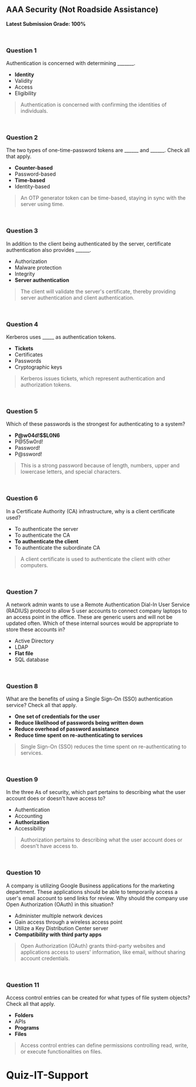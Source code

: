 ## AAA Security (Not Roadside Assistance)
**Latest Submission Grade: 100%**

<br>

### Question 1

Authentication is concerned with determining _______.

* **Identity**
* Validity
* Access
* Eligibility 

> Authentication is concerned with confirming the identities of individuals.

<br>

### Question 2

The two types of one-time-password tokens are ______ and ______. Check all that apply.

* **Counter-based**
* Password-based
* **Time-based**
* Identity-based 

> An OTP generator token can be time-based, staying in sync with the server using time.

<br>

### Question 3

In addition to the client being authenticated by the server, certificate authentication also provides ______.

* Authorization
* Malware protection
* Integrity
* **Server authentication** 

> The client will validate the server's certificate, thereby providing server authentication and client authentication.

<br>

### Question 4

Kerberos uses _____ as authentication tokens.

* **Tickets**
* Certificates
* Passwords
* Cryptographic keys 

> Kerberos issues tickets, which represent authentication and authorization tokens.

<br>

### Question 5

Which of these passwords is the strongest for authenticating to a system?

* **P@w04d!$$L0N6**
* P@55w0rd!
* Password!
* P@ssword! 

> This is a strong password because of length, numbers, upper and lowercase letters, and special characters.

<br>

### Question 6

In a Certificate Authority (CA) infrastructure, why is a client certificate used?

* To authenticate the server
* To authenticate the CA
* **To authenticate the client**
* To authenticate the subordinate CA 

> A client certificate is used to authenticate the client with other computers.

<br>

### Question 7

A network admin wants to use a Remote Authentication Dial-In User Service (RADIUS) protocol to allow 5 user accounts to connect company laptops to an access point in the office. These are generic users and will not be updated often. Which of these internal sources would be appropriate to store these accounts in?

* Active Directory
* LDAP
* **Flat file**
* SQL database

>

<br>

### Question 8

What are the benefits of using a Single Sign-On (SSO) authentication service? Check all that apply.

* **One set of credentials for the user**
* **Reduce likelihood of passwords being written down**
* **Reduce overhead of password assistance**
* **Reduce time spent on re-authenticating to services**

> Single Sign-On (SSO) reduces the time spent on re-authenticating to services. 

<br>

### Question 9

In the three As of security, which part pertains to describing what the user account does or doesn't have access to?

* Authentication
* Accounting
* **Authorization**
* Accessibility 

> Authorization pertains to describing what the user account does or doesn't have access to.

<br>

### Question 10

A company is utilizing Google Business applications for the marketing department. These applications should be able to temporarily access a user's email account to send links for review. Why should the company use Open Authorization (OAuth) in this situation?

* Administer multiple network devices
* Gain access through a wireless access point
* Utilize a Key Distribution Center server
* **Compatibility with third party apps** 

> Open Authorization (OAuth) grants third-party websites and applications access to users' information, like email, without sharing account credentials.

<br>

### Question 11

Access control entries can be created for what types of file system objects? Check all that apply.

* **Folders**
* APIs
* **Programs**
* **Files**

> Access control entries can define permissions controlling read, write, or execute functionalities on files. 
# Quiz-IT-Support
